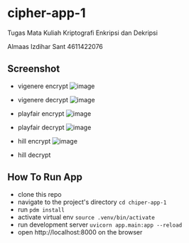 # cipher-app-1

Tugas Mata Kuliah Kriptografi Enkripsi dan Dekripsi

Almaas Izdihar Sant
4611422076


## Screenshot
- vigenere encrypt
  ![image](https://github.com/user-attachments/assets/dafab74f-7643-45d2-8eb3-f64d84c2ccff)

- vigenere decrypt
  ![image](https://github.com/user-attachments/assets/2bde4854-2948-4d01-a2c6-ef678efaaa4b)
  
- playfair encrypt
  ![image](https://github.com/user-attachments/assets/aca6a4c4-5a65-43bc-a08c-689be372ca6d)

- playfair decrypt
  ![image](https://github.com/user-attachments/assets/31dd407a-d753-400e-a8fe-297aead87660)
  
- hill encrypt
  ![image](https://github.com/user-attachments/assets/ffc18e74-7728-4ae7-9f8f-01c495e85da7)

- hill decrypt
  

## How To Run App
- clone this repo
- navigate to the project's directory `cd chiper-app-1`
- run `pdm install`
- activate virtual env `source .venv/bin/activate`
- run development server `uvicorn app.main:app --reload`
- open http://localhost:8000 on the browser
